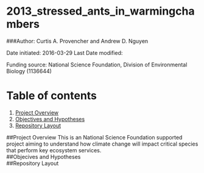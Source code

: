 # 2013_stressed_ants_in_warmingchambers

###Author: Curtis A. Provencher and Andrew D. Nguyen   

Date initiated:  2016-03-29
Last Date modified:  

Funding source:   National Science Foundation, Division of Environmental Biology (1136644)       

# Table of contents
1. [Project Overview](#id-section1)
2. [Objectives and Hypotheses](#id-section2)
3. [Repository Layout](#id-section3)

<div id='id-section1'/>
##Project Overview
This is an National Science Foundation supported project aiming to understand how climate change will impact critical species that perform key ecosystem services. 

<div id='id-section2'/>
##Objecives and Hypotheses

<div id='id-section3'/>
##Repository Layout
